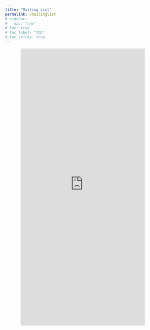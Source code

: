 ```yaml
---
title: "Mailing List"
permalink: /mailinglist
# sidebar:
#   nav: "nav"
# toc: true
# toc_label: "TOC"
# toc_sticky: true
---
```

<center>
<iframe src="https://docs.google.com/forms/d/e/1FAIpQLSep2wLWyYzyBt2tBxCjlhEzUmMfSu8iVRRT2Zs5C5GUf_F3gw/viewform?embedded=true" width="80%" height="900" frameborder="0" marginheight="0" marginwidth="0">Loading…</iframe>
</center>

